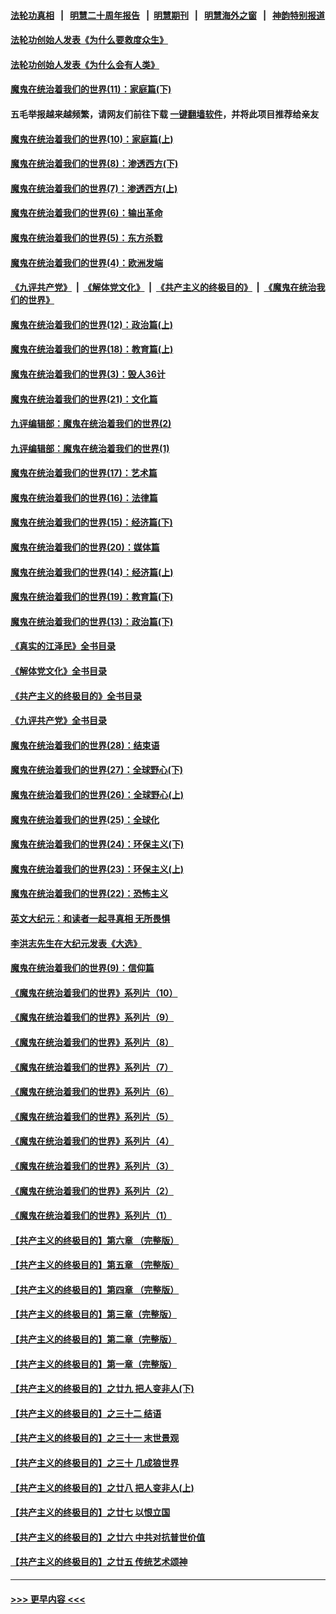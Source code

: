 #### [法轮功真相](https://github.com/gfw-breaker/truth/blob/master/README.md?t=0) &nbsp;&nbsp;|&nbsp;&nbsp; [明慧二十周年报告](https://github.com/gfw-breaker/mh-reports/blob/master/README.md?t=0) &nbsp;&nbsp;|&nbsp;&nbsp;[明慧期刊](https://github.com/gfw-breaker/mh-qikan) &nbsp;&nbsp;|&nbsp;&nbsp; [明慧海外之窗](https://github.com/gfw-breaker/mh-news/blob/master/README.md?t=0) &nbsp;&nbsp;|&nbsp;&nbsp; [神韵特别报道](https://github.com/gfw-breaker/mh-news/blob/master/shenyun.md?t=0)
#### [法轮功创始人发表《为什么要救度众生》](../pages/nsc422/n13975246.md?t=05221543) 
#### [法轮功创始人发表《为什么会有人类》](../pages/nsc422/n13912117.md?t=05221543) 
#### [魔鬼在统治着我们的世界(11)：家庭篇(下)](../pages/nsc422/n10440961.md?t=05221543) 
#### 五毛举报越来越频繁，请网友们前往下载 [一键翻墙软件](https://github.com/gfw-breaker/ssr-accounts)，并将此项目推荐给亲友
#### [魔鬼在统治着我们的世界(10)：家庭篇(上)](../pages/nsc422/n10435448.md?t=05221543) 
#### [魔鬼在统治着我们的世界(8)：渗透西方(下)](../pages/nsc422/n10429603.md?t=05221543) 
#### [魔鬼在统治着我们的世界(7)：渗透西方(上)](../pages/nsc422/n10426013.md?t=05221543) 
#### [魔鬼在统治着我们的世界(6)：输出革命](../pages/nsc422/n10421536.md?t=05221543) 
#### [魔鬼在统治着我们的世界(5)：东方杀戮](../pages/nsc422/n10417707.md?t=05221543) 
#### [魔鬼在统治着我们的世界(4)：欧洲发端](../pages/nsc422/n10414890.md?t=05221543) 
#### [《九评共产党》](https://github.com/begood0513/9ping.md/blob/master/README.md) &nbsp;|&nbsp; [《解体党文化》](../../../../jtdwh.md/blob/master/README.md)  &nbsp;|&nbsp; [《共产主义的终极目的》](../../../../gczydzjmd.md/blob/master/README.md) &nbsp;|&nbsp; [《魔鬼在统治我们的世界》](../../../../mgztzwmdsj.md/blob/master/README.md) 
#### [魔鬼在统治着我们的世界(12)：政治篇(上)](../pages/nsc422/n10444576.md?t=05221543) 
#### [魔鬼在统治着我们的世界(18)：教育篇(上)](../pages/nsc422/n10526970.md?t=05221543) 
#### [魔鬼在统治着我们的世界(3)：毁人36计](../pages/nsc422/n10411583.md?t=05221543) 
#### [魔鬼在统治着我们的世界(21)：文化篇](../pages/nsc422/n10597706.md?t=05221543) 
#### [九评编辑部：魔鬼在统治着我们的世界(2)](../pages/nsc422/n10410036.md?t=05221543) 
#### [九评编辑部：魔鬼在统治着我们的世界(1)](../pages/nsc422/n10406825.md?t=05221543) 
#### [魔鬼在统治着我们的世界(17)：艺术篇](../pages/nsc422/n10499093.md?t=05221543) 
#### [魔鬼在统治着我们的世界(16)：法律篇](../pages/nsc422/n10485969.md?t=05221543) 
#### [魔鬼在统治着我们的世界(15)：经济篇(下)](../pages/nsc422/n10469975.md?t=05221543) 
#### [魔鬼在统治着我们的世界(20)：媒体篇](../pages/nsc422/n10586579.md?t=05221543) 
#### [魔鬼在统治着我们的世界(14)：经济篇(上)](../pages/nsc422/n10457370.md?t=05221543) 
#### [魔鬼在统治着我们的世界(19)：教育篇(下)](../pages/nsc422/n10564808.md?t=05221543) 
#### [魔鬼在统治着我们的世界(13)：政治篇(下)](../pages/nsc422/n10448270.md?t=05221543) 
#### [《真实的江泽民》全书目录](../pages/nsc422/n13721399.md?t=05221543) 
#### [《解体党文化》全书目录](../pages/nsc422/n13721157.md?t=05221543) 
#### [《共产主义的终极目的》全书目录](../pages/nsc422/n13721048.md?t=05221543) 
#### [《九评共产党》全书目录](../pages/nsc422/n13708085.md?t=05221543) 
#### [魔鬼在统治着我们的世界(28)：结束语](../pages/nsc422/n10936246.md?t=05221543) 
#### [魔鬼在统治着我们的世界(27)：全球野心(下)](../pages/nsc422/n10928319.md?t=05221543) 
#### [魔鬼在统治着我们的世界(26)：全球野心(上)](../pages/nsc422/n10900318.md?t=05221543) 
#### [魔鬼在统治着我们的世界(25)：全球化](../pages/nsc422/n10788205.md?t=05221543) 
#### [魔鬼在统治着我们的世界(24)：环保主义(下)](../pages/nsc422/n10695307.md?t=05221543) 
#### [魔鬼在统治着我们的世界(23)：环保主义(上)](../pages/nsc422/n10688613.md?t=05221543) 
#### [魔鬼在统治着我们的世界(22)：恐怖主义](../pages/nsc422/n10614727.md?t=05221543) 
#### [英文大纪元：和读者一起寻真相 无所畏惧](../pages/nsc422/n12542027.md?t=05221543) 
#### [李洪志先生在大纪元发表《大选》](../pages/nsc422/n12534746.md?t=05221543) 
#### [魔鬼在统治着我们的世界(9)：信仰篇](../pages/nsc422/n10432159.md?t=05221543) 
#### [《魔鬼在统治着我们的世界》系列片（10）](../pages/nsc422/n12292670.md?t=05221543) 
#### [《魔鬼在统治着我们的世界》系列片（9）](../pages/nsc422/n12290859.md?t=05221543) 
#### [《魔鬼在统治着我们的世界》系列片（8）](../pages/nsc422/n12287445.md?t=05221543) 
#### [《魔鬼在统治着我们的世界》系列片（7）](../pages/nsc422/n12283425.md?t=05221543) 
#### [《魔鬼在统治着我们的世界》系列片（6）](../pages/nsc422/n12282314.md?t=05221543) 
#### [《魔鬼在统治着我们的世界》系列片（5）](../pages/nsc422/n12281419.md?t=05221543) 
#### [《魔鬼在统治着我们的世界》系列片（4）](../pages/nsc422/n12274024.md?t=05221543) 
#### [《魔鬼在统治着我们的世界》系列片（3）](../pages/nsc422/n12271322.md?t=05221543) 
#### [《魔鬼在统治着我们的世界》系列片（2）](../pages/nsc422/n12269049.md?t=05221543) 
#### [《魔鬼在统治着我们的世界》系列片（1）](../pages/nsc422/n12267575.md?t=05221543) 
#### [【共产主义的终极目的】第六章 （完整版）](../pages/nsc422/n11428913.md?t=05221543) 
#### [【共产主义的终极目的】第五章 （完整版）](../pages/nsc422/n11428912.md?t=05221543) 
#### [【共产主义的终极目的】第四章 （完整版）](../pages/nsc422/n11428907.md?t=05221543) 
#### [【共产主义的终极目的】第三章（完整版）](../pages/nsc422/n11428848.md?t=05221543) 
#### [【共产主义的终极目的】第二章（完整版）](../pages/nsc422/n11428831.md?t=05221543) 
#### [【共产主义的终极目的】第一章（完整版）](../pages/nsc422/n11417651.md?t=05221543) 
#### [【共产主义的终极目的】之廿九 把人变非人(下)](../pages/nsc422/n11344140.md?t=05221543) 
#### [【共产主义的终极目的】之三十二 结语](../pages/nsc422/n11360535.md?t=05221543) 
#### [【共产主义的终极目的】之三十一 末世景观](../pages/nsc422/n11351129.md?t=05221543) 
#### [【共产主义的终极目的】之三十 几成狼世界](../pages/nsc422/n11348280.md?t=05221543) 
#### [【共产主义的终极目的】之廿八 把人变非人(上)](../pages/nsc422/n11340492.md?t=05221543) 
#### [【共产主义的终极目的】之廿七 以恨立国](../pages/nsc422/n11336944.md?t=05221543) 
#### [【共产主义的终极目的】之廿六 中共对抗普世价值](../pages/nsc422/n11324785.md?t=05221543) 
#### [【共产主义的终极目的】之廿五 传统艺术颂神](../pages/nsc422/n11296396.md?t=05221543) 

----
#### [ >>> 更早内容 <<< ](../indexes/nsc422-earlier.md)
